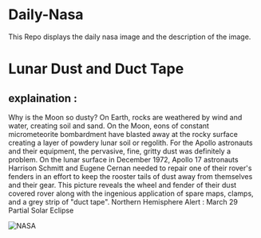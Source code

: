 # Daily-Nasa

This Repo displays the daily nasa image and the description of the image.

<!--NASA-->
# Lunar Dust and Duct Tape
## explaination :

Why is the Moon so dusty? On Earth, rocks are weathered by wind and water, creating soil and sand. On the Moon, eons of constant micrometeorite bombardment have blasted away at the rocky surface creating a layer of powdery lunar soil or regolith.  For the Apollo astronauts and their equipment, the pervasive, fine, gritty dust was definitely a problem. On the lunar surface in December 1972, Apollo 17 astronauts Harrison Schmitt and Eugene Cernan needed to repair one of their rover's fenders in an effort to keep the rooster tails of dust away from themselves and their gear. This picture reveals the wheel and fender of their dust covered rover along with the ingenious application of spare maps, clamps, and a grey strip of "duct tape".   Northern Hemisphere Alert : March 29 Partial Solar Eclipse

![NASA](https://apod.nasa.gov/apod/image/2503/AS17-137-20979_1024.jpg)
<!--/NASA-->